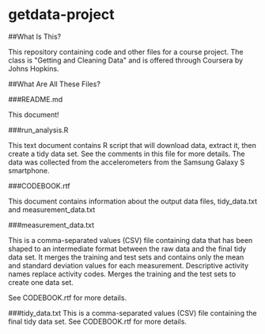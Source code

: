 getdata-project
===============

##What Is This?

This repository containing code and other files for a course project.  The class is "Getting and Cleaning Data" and is offered through Coursera by Johns Hopkins.


##What Are All These Files?

###README.md 

This document!

###run_analysis.R

This text document contains R script that will download data, extract it, then create a tidy data set.  See the comments in this file for more details.  The data was collected from the accelerometers from the Samsung Galaxy S smartphone.

###CODEBOOK.rtf

This document contains information about the output data files, tidy_data.txt and measurement_data.txt

###measurement_data.txt

This is a comma-separated values (CSV) file containing data that has been shaped to an intermediate format between the raw data and the final tidy data set.  It merges the training and test sets and contains only the mean and standard deviation values for each measurement.  Descriptive activity names replace activity codes.  Merges the training and the test sets to create one data set.


See CODEBOOK.rtf for more details.

###tidy_data.txt
This is a comma-separated values (CSV) file containing the final tidy data set.  See CODEBOOK.rtf for more details.
